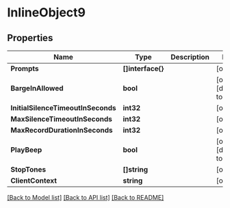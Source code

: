 # InlineObject9

## Properties

Name | Type | Description | Notes
------------ | ------------- | ------------- | -------------
**Prompts** | **[]interface{}** |  | [optional] 
**BargeInAllowed** | **bool** |  | [optional] [default to false]
**InitialSilenceTimeoutInSeconds** | **int32** |  | [optional] 
**MaxSilenceTimeoutInSeconds** | **int32** |  | [optional] 
**MaxRecordDurationInSeconds** | **int32** |  | [optional] 
**PlayBeep** | **bool** |  | [optional] [default to false]
**StopTones** | **[]string** |  | [optional] 
**ClientContext** | **string** |  | [optional] 

[[Back to Model list]](../README.md#documentation-for-models) [[Back to API list]](../README.md#documentation-for-api-endpoints) [[Back to README]](../README.md)


